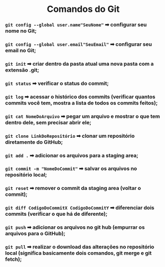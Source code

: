 <h1 align='center'>Comandos do Git</h1>

### `git config --global user.name"SeuNome"` ➡︎ configurar seu nome no Git;

### `git config --global user.email"SeuEmail"` ➡ configurar seu email no Git;

### `git init` ➡︎ criar dentro da pasta atual uma nova pasta com a extensão .git;

### `git status` ➡︎ verificar o status do commit;

### `git log` ➡︎ acessar o histórico dos commits (verificar quantos commits você tem, mostra a lista de todos os commits feitos);

### `git cat NomeDoArquivo` ➡︎ pegar um arquivo e mostrar o que tem dentro dele, sem precisar abrir ele;

### `git clone LinkDoRepositório` ➡︎ clonar um repositório diretamente do GitHub;

### `git add .` ➡︎ adicionar os arquivos para a staging area;

### `git commit -m "NomeDoCommit"` ➡︎ salvar os arquivos no repositório local;

### `git reset` ➡︎ remover o commit da staging area (voltar o commit);

### `git diff CodigoDoCommitX CodigoDoCommitY` ➡︎ diferenciar dois commits (verificar o que há de diferente);

### `git push` ➡︎ adicionar os arquivos no git hub (empurrar os arquivos para o GitHub);

### `git pull` ➡︎ realizar o download das alterações no repositório local (significa basicamente dois comandos, git merge e git fetch);
